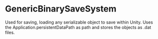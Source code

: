 # GenericBinarySaveSystem
Used for saving, loading any serializable object to save within Unity.
Uses the Application.persistentDataPath as path and stores the objects as .dat files.